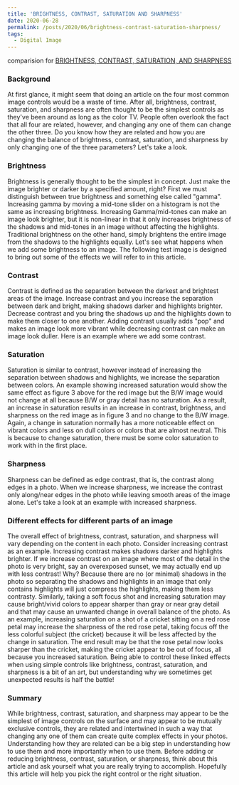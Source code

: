 ```yaml
---
title: 'BRIGHTNESS, CONTRAST, SATURATION AND SHARPNESS'
date: 2020-06-28
permalink: /posts/2020/06/brightness-contrast-saturation-sharpness/
tags:
  - Digital Image
---
```


comparision for [BRIGHTNESS, CONTRAST, SATURATION, AND SHARPNESS](http://www.steves-digicams.com/knowledge-center/brightness-contrast-saturation-and-sharpness.html#b)

### Background
At first glance, it might seem that doing an article on the four most common image controls would be a waste of time. After all, brightness, contrast, saturation, and sharpness are often thought to be the simplest controls as they've been around as long as the color TV. People often overlook the fact that all four are related, however, and changing any one of them can change the other three. Do you know how they are related and how you are changing the balance of brightness, contrast, saturation, and sharpness by only changing one of the three parameters? Let's take a look.

### Brightness
Brightness is generally thought to be the simplest in concept. Just make the image brighter or darker by a specified amount, right? First we must distinguish between true brightness and something else called "gamma". Increasing gamma by moving a mid-tone slider on a histogram is not the same as increasing brightness. Increasing Gamma/mid-tones can make an image look brighter, but it is non-linear in that it only increases brightness of the shadows and mid-tones in an image without affecting the highlights. Traditional brightness on the other hand, simply brightens the entire image from the shadows to the highlights equally. Let's see what happens when we add some brightness to an image. The following test image is designed to bring out some of the effects we will refer to in this article.
### Contrast
Contrast is defined as the separation between the darkest and brightest areas of the image. Increase contrast and you increase the separation between dark and bright, making shadows darker and highlights brighter. Decrease contrast and you bring the shadows up and the highlights down to make them closer to one another. Adding contrast usually adds "pop" and makes an image look more vibrant while decreasing contrast can make an image look duller. Here is an example where we add some contrast.
### Saturation
Saturation is similar to contrast, however instead of increasing the separation between shadows and highlights, we increase the separation between colors. An example showing increased saturation would show the same effect as figure 3 above for the red image but the B/W image would not change at all because B/W or gray detail has no saturation. As a result, an increase in saturation results in an increase in contrast, brightness, and sharpness on the red image as in figure 3 and no change to the B/W image. Again, a change in saturation normally has a more noticeable effect on vibrant colors and less on dull colors or colors that are almost neutral. This is because to change saturation, there must be some color saturation to work with in the first place.
### Sharpness
Sharpness can be defined as edge contrast, that is, the contrast along edges in a photo. When we increase sharpness, we increase the contrast only along/near edges in the photo while leaving smooth areas of the image alone. Let's take a look at an example with increased sharpness.
### Different effects for different parts of an image
The overall effect of brightness, contrast, saturation, and sharpness will vary depending on the content in each photo. Consider increasing contrast as an example. Increasing contrast makes shadows darker and highlights brighter. If we increase contrast on an image where most of the detail in the photo is very bright, say an overexposed sunset, we may actually end up with less contrast! Why? Because there are no (or minimal) shadows in the photo so separating the shadows and highlights in an image that only contains highlights will just compress the highlights, making them less contrasty. Similarly, taking a soft focus shot and increasing saturation may cause bright/vivid colors to appear sharper than gray or near gray detail and that may cause an unwanted change in overall balance of the photo. As an example, increasing saturation on a shot of a cricket sitting on a red rose petal may increase the sharpness of the red rose petal, taking focus off the less colorful subject (the cricket) because it will be less affected by the change in saturation. The end result may be that the rose petal now looks sharper than the cricket, making the cricket appear to be out of focus, all because you increased saturation. Being able to control these linked effects when using simple controls like brightness, contrast, saturation, and sharpness is a bit of an art, but understanding why we sometimes get unexpected results is half the battle!

### Summary
While brightness, contrast, saturation, and sharpness may appear to be the simplest of image controls on the surface and may appear to be mutually exclusive controls, they are related and intertwined in such a way that changing any one of them can create quite complex effects in your photos. Understanding how they are related can be a big step in understanding how to use them and more importantly when to use them. Before adding or reducing brightness, contrast, saturation, or sharpness, think about this article and ask yourself what you are really trying to accomplish. Hopefully this article will help you pick the right control or the right situation.
